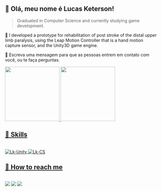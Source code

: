 ## 💚 Olá, meu nome é <strong>Lucas Keterson!</strong>

> Graduated in Computer Science and currently studying game development.

🔭 I developed a prototype for rehabilitation of post stroke of the distal upper limb paralysis, using the Leap Motion Controller that is a hand motion capture sensor, and the Unity3D game engine.

💬 Escreva uma mensagem para que as pessoas entrem em contato com você, ou te faça perguntas.

<div>
  <a href="https://www.linkedin.com/in/lucasketerson">
  <img height="180em" src="https://github-readme-stats.vercel.app/api?username=lketerson&show_icons=true&theme=blue-green&include_all_commits=true&count_private=true"/>
  <img height="180em" src="https://github-readme-stats.vercel.app/api/top-langs/?username=lketerson&layout=compact&langs_count=7&theme=blue-green"/>
</div>

 ## 🚀 Skills
<div style="display: inline_block"><br>
  <img align="center" alt="Lk-Unity" src="https://img.shields.io/badge/Unity-100000?style=for-the-badge&logo=unity&logoColor=white">
  <img align="center" alt="Lk-CS" src="https://img.shields.io/badge/C%23-239120?style=for-the-badge&logo=c-sharp&logoColor=white">
</div>
  
   ## 📩 How to reach me
  <div style="display: inline_block"><br>
    <a href="https://instagram.com/_thecubestudio" target="_blank"><img src="https://img.shields.io/badge/-Instagram-%231bbfa0?style=for-the-badge&logo=instagram&logoColor=white" target="_blank"></a>
    <a href = "mailto:lucasketersonsk8@gmail.com"><img src="https://img.shields.io/badge/-Gmail-%23ee1311?style=for-the-badge&logo=gmail&logoColor=white" target="_blank"></a>
     <a href="https://www.linkedin.com/in/lucasketerson" target="_blank"><img src="https://img.shields.io/badge/-LinkedIn-%230077B5?style=for-the-badge&logo=linkedin&logoColor=white" target="_blank"></a> 
  </div>
  
<!---
- 📫 How to reach me? 
Skydoper/Skydoper is a ✨ special ✨ repository because its `README.md` (this file) appears on your GitHub profile.
You can click the Preview link to take a look at your changes.
--->
